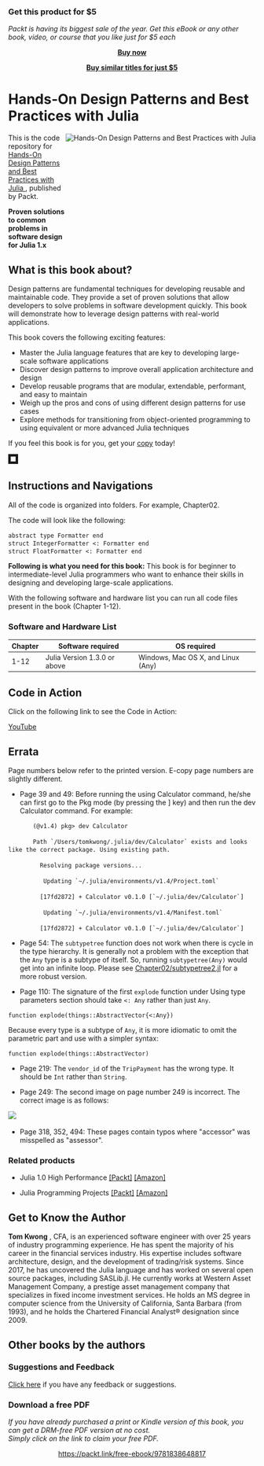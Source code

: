 
### Get this product for $5

<i>Packt is having its biggest sale of the year. Get this eBook or any other book, video, or course that you like just for $5 each</i>


<b><p align='center'>[Buy now](https://packt.link/9781838648817)</p></b>


<b><p align='center'>[Buy similar titles for just $5](https://subscription.packtpub.com/search)</p></b>


# Hands-On Design Patterns and Best Practices with Julia 

<a href="https://www.packtpub.com/application-development/hands-design-patterns-julia-10?utm_source=github&utm_medium=repository&utm_campaign=9781838648817"><img src="https://www.packtpub.com/media/catalog/product/cache/bf3310292d6e1b4ca15aeea773aca35e/9/7/9781838648817-original.jpeg" alt="Hands-On Design Patterns and Best Practices with Julia " height="256px" align="right"></a>

This is the code repository for [Hands-On Design Patterns and Best Practices with Julia ](https://www.packtpub.com/application-development/hands-design-patterns-julia-10?utm_source=github&utm_medium=repository&utm_campaign=9781838648817), published by Packt.

**Proven solutions to common problems in software design for Julia 1.x**

## What is this book about?
Design patterns are fundamental techniques for developing reusable and maintainable code. They provide a set of proven solutions that allow developers to solve problems in software development quickly. This book will demonstrate how to leverage design patterns with real-world applications.


This book covers the following exciting features:
* Master the Julia language features that are key to developing large-scale software applications 
* Discover design patterns to improve overall application architecture and design 
* Develop reusable programs that are modular, extendable, performant, and easy to maintain 
* Weigh up the pros and cons of using different design patterns for use cases 
* Explore methods for transitioning from object-oriented programming to using equivalent or more advanced Julia techniques

If you feel this book is for you, get your [copy](https://www.amazon.com/dp/183864881X) today!

<a href="https://www.packtpub.com/?utm_source=github&utm_medium=banner&utm_campaign=GitHubBanner"><img src="https://raw.githubusercontent.com/PacktPublishing/GitHub/master/GitHub.png" 
alt="https://www.packtpub.com/" border="5" /></a>

## Instructions and Navigations
All of the code is organized into folders. For example, Chapter02.

The code will look like the following:
```
abstract type Formatter end
struct IntegerFormatter <: Formatter end
struct FloatFormatter <: Formatter end
```

**Following is what you need for this book:**
This book is for beginner to intermediate-level Julia programmers who want to enhance their skills in designing and developing large-scale applications.

With the following software and hardware list you can run all code files present in the book (Chapter 1-12).
### Software and Hardware List
| Chapter | Software required | OS required |
| -------- | ------------------------------------ | ----------------------------------- |
| 1-12 | Julia Version 1.3.0 or above | Windows, Mac OS X, and Linux (Any) |

## Code in Action

Click on the following link to see the Code in Action:

[YouTube](https://www.youtube.com/playlist?list=PLeLcvrwLe184DZW3gaIBXoAu0xHBt46SP)

## Errata

Page numbers below refer to the printed version. E-copy page numbers are slightly different.

* Page 39 and 49:
Before running the using Calculator command, he/she can first go to the Pkg mode (by pressing the ] key) and then run the dev Calculator command.  For example:
 ```
        (@v1.4) pkg> dev Calculator

        Path `/Users/tomkwong/.julia/dev/Calculator` exists and looks like the correct package. Using existing path.

          Resolving package versions...

           Updating `~/.julia/environments/v1.4/Project.toml`

          [17fd2872] + Calculator v0.1.0 [`~/.julia/dev/Calculator`]

           Updating `~/.julia/environments/v1.4/Manifest.toml`

          [17fd2872] + Calculator v0.1.0 [`~/.julia/dev/Calculator`]
```

* Page 54:
The `subtypetree` function does not work when there is cycle in the type hierarchy. It is generally not a problem with the exception that the `Any` type is a subtype of itself. So, running `subtypetree(Any)` would get into an infinite loop. Please see [Chapter02/subtypetree2.jl](Chapter02/subtypetree2.jl) for a more robust version.

* Page 110:
The signature of the first `explode` function under Using type parameters section should take `<: Any` rather than just `Any`.
```
function explode(things::AbstractVector{<:Any})
```

Because every type is a subtype of `Any`, it is more idiomatic to omit the parametric part and use with a simpler syntax:
```
function explode(things::AbstractVector)
```

* Page 219:
The `vendor_id` of the `TripPayment` has the wrong type. It should be `Int` rather than `String`.

* Page 249:
The second image on page number 249 is incorrect. The correct image is as follows:
<img src="https://user-images.githubusercontent.com/1159782/93007143-19430980-f51a-11ea-9982-5fb58fc5ed01.png">

* Page 318, 352, 494:
These pages contain typos where "accessor" was misspelled as "assessor".

### Related products
* Julia 1.0 High Performance  [[Packt]](https://www.packtpub.com/application-development/julia-10-high-performance?utm_source=github&utm_medium=repository&utm_campaign=9781788298117) [[Amazon]](https://www.amazon.com/dp/1785880918)

* Julia Programming Projects  [[Packt]](https://www.packtpub.com/big-data-and-business-intelligence/julia-programming-projects?utm_source=github&utm_medium=repository&utm_campaign=9781788292740) [[Amazon]](https://www.amazon.com/dp/178829274X)

## Get to Know the Author
**Tom Kwong**
, CFA, is an experienced software engineer with over 25 years of industry programming experience. He has spent the majority of his career in the financial services industry. His expertise includes software architecture, design, and the development of trading/risk systems. Since 2017, he has uncovered the Julia language and has worked on several open source packages, including SASLib.jl. He currently works at Western Asset Management Company, a prestige asset management company that specializes in fixed income investment services. He holds an MS degree in computer science from the University of California, Santa Barbara (from 1993), and he holds the Chartered Financial Analyst® designation since 2009.

## Other books by the authors
### Suggestions and Feedback
[Click here](https://docs.google.com/forms/d/e/1FAIpQLSdy7dATC6QmEL81FIUuymZ0Wy9vH1jHkvpY57OiMeKGqib_Ow/viewform) if you have any feedback or suggestions.
### Download a free PDF

 <i>If you have already purchased a print or Kindle version of this book, you can get a DRM-free PDF version at no cost.<br>Simply click on the link to claim your free PDF.</i>
<p align="center"> <a href="https://packt.link/free-ebook/9781838648817">https://packt.link/free-ebook/9781838648817 </a> </p>